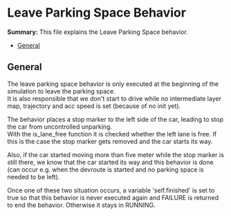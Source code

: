 # Leave Parking Space Behavior

**Summary:** This file explains the Leave Parking Space behavior.

- [General](#general)

## General

The leave parking space behavior is only executed at the beginning of the simulation to leave the parking space. \
It is also responsible that we don't start to drive while no intermediate layer map, trajectory and acc speed is set (because of no init yet).

The behavior places a stop marker to the left side of the car, leading to stop the car from uncontrolled unparking. \
With the is_lane_free function it is checked whether the left lane is free. If this is the case the stop marker gets removed and the car starts its way.

Also, if the car started moving more than five meter while the stop marker is still there, we know that the car started its way and this behavior is done (can occur e.g. when the devroute is started and no parking space is needed to be left).

Once one of these two situation occurs, a variable 'self.finished' is set to true so that this behavior is never executed again and FAILURE is returned to end the behavior. Otherwise it stays in RUNNING.
